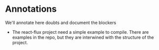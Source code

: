 # Annotations

We'll annotate here doubts and document the blockers

* The react-flux project need a simple example to compile. There are examples in
  the repo, but they are interwined with the structure of the project.

